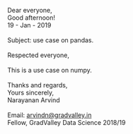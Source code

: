 Dear everyone, <br>
Good afternoon! <br>
19 - Jan - 2019 <br>
<br>
Subject: use case on pandas.
<br>
<br>
Respected everyone,
<br>
<br>
This is a use case on numpy.
<br>
<br>
Thanks and regards, <br>
Yours sincerely, <br>
Narayanan Arvind 
<br>
<br>
Email: arvindn@gradvalley.in <br>
Fellow, GradValley Data Science 2018/19


